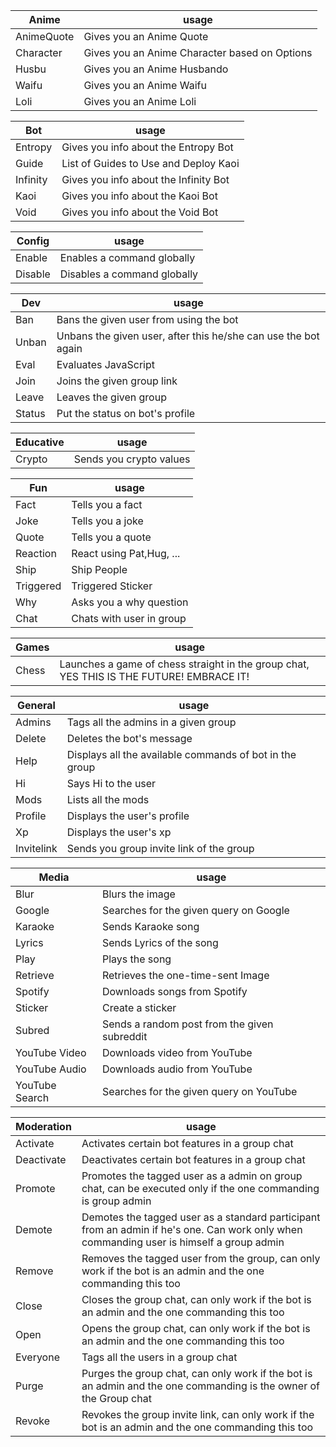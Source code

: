 | Anime      | usage                                         |
| ---------- | --------------------------------------------- |
| AnimeQuote | Gives you an Anime Quote                      |
| Character  | Gives you an Anime Character based on Options |
| Husbu      | Gives you an Anime Husbando                   |
| Waifu      | Gives you an Anime Waifu                      |
| Loli       | Gives you an Anime Loli                       |

| Bot      | usage                                 |
| -------- | ------------------------------------- |
| Entropy  | Gives you info about the Entropy Bot  |
| Guide    | List of Guides to Use and Deploy Kaoi |
| Infinity | Gives you info about the Infinity Bot |
| Kaoi     | Gives you info about the Kaoi Bot     |
| Void     | Gives you info about the Void Bot     |

| Config  | usage                       |
| ------- | --------------------------- |
| Enable  | Enables a command globally  |
| Disable | Disables a command globally |

| Dev    | usage                                                          |
| ------ | -------------------------------------------------------------- |
| Ban    | Bans the given user from using the bot                         |
| Unban  | Unbans the given user, after this he/she can use the bot again |
| Eval   | Evaluates JavaScript                                           |
| Join   | Joins the given group link                                     |
| Leave  | Leaves the given group                                         |
| Status | Put the status on bot's profile                                |

| Educative | usage                   |
| --------- | ----------------------- |
| Crypto    | Sends you crypto values |

| Fun       | usage                    |
| --------- | ------------------------ |
| Fact      | Tells you a fact         |
| Joke      | Tells you a joke         |
| Quote     | Tells you a quote        |
| Reaction  | React using Pat,Hug, ... |
| Ship      | Ship People              |
| Triggered | Triggered Sticker        |
| Why       | Asks you a why question  |
| Chat      | Chats with user in group |

| Games | usage                                                                                    |
| ----- | ---------------------------------------------------------------------------------------- |
| Chess | Launches a game of chess straight in the group chat, YES THIS IS THE FUTURE! EMBRACE IT! |

| General    | usage                                                   |
| ---------- | ------------------------------------------------------- |
| Admins     | Tags all the admins in a given group                    |
| Delete     | Deletes the bot's message                               |
| Help       | Displays all the available commands of bot in the group |
| Hi         | Says Hi to the user                                     |
| Mods       | Lists all the mods                                      |
| Profile    | Displays the user's profile                             |
| Xp         | Displays the user's xp                                  |
| Invitelink | Sends you group invite link of the group                |

| Media          | usage                                        |
| -------------- | -------------------------------------------- |
| Blur           | Blurs the image                              |
| Google         | Searches for the given query on Google       |
| Karaoke        | Sends Karaoke song                           |
| Lyrics         | Sends Lyrics of the song                     |
| Play           | Plays the song                               |
| Retrieve       | Retrieves the one-time-sent Image            |
| Spotify        | Downloads songs from Spotify                 |
| Sticker        | Create a sticker                             |
| Subred         | Sends a random post from the given subreddit |
| YouTube Video  | Downloads video from YouTube                 |
| YouTube Audio  | Downloads audio from YouTube                 |
| YouTube Search | Searches for the given query on YouTube      |

| Moderation | usage                                                                                                                                    |
| ---------- | ---------------------------------------------------------------------------------------------------------------------------------------- |
| Activate   | Activates certain bot features in a group chat                                                                                           |
| Deactivate | Deactivates certain bot features in a group chat                                                                                         |
| Promote    | Promotes the tagged user as a admin on group chat, can be executed only if the one commanding is group admin                             |
| Demote     | Demotes the tagged user as a standard participant from an admin if he's one. Can work only when commanding user is himself a group admin |
| Remove     | Removes the tagged user from the group, can only work if the bot is an admin and the one commanding this too                             |
| Close      | Closes the group chat, can only work if the bot is an admin and the one commanding this too                                              |
| Open       | Opens the group chat, can only work if the bot is an admin and the one commanding this too                                               |
| Everyone   | Tags all the users in a group chat                                                                                                       |
| Purge      | Purges the group chat, can only work if the bot is an admin and the one commanding is the owner of the Group chat                        |
| Revoke     | Revokes the group invite link, can only work if the bot is an admin and the one commanding this too                                      |
